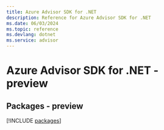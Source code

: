 ```yaml
---
title: Azure Advisor SDK for .NET
description: Reference for Azure Advisor SDK for .NET
ms.date: 06/03/2024
ms.topic: reference
ms.devlang: dotnet
ms.service: advisor
---
```

# Azure Advisor SDK for .NET - preview
## Packages - preview
[!INCLUDE [packages](advisor-index.md)]